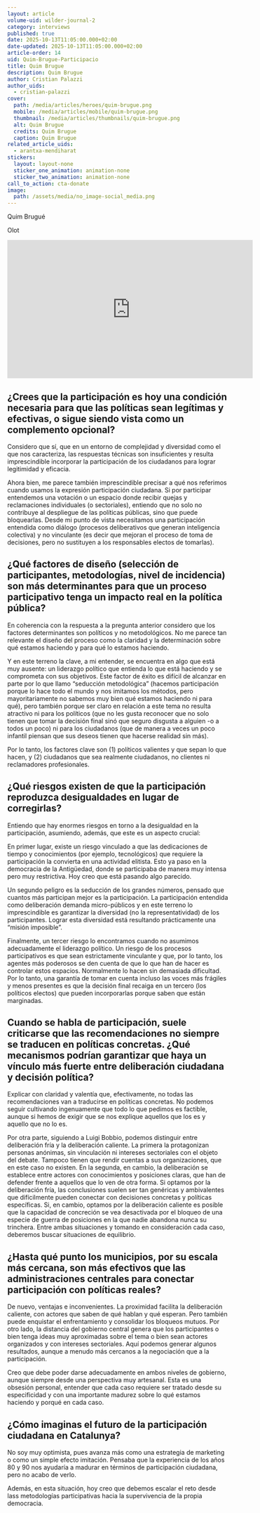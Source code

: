 ```yaml
---
layout: article
volume-uid: wilder-journal-2
category: interviews
published: true
date: 2025-10-13T11:05:00.000+02:00
date-updated: 2025-10-13T11:05:00.000+02:00
article-order: 14
uid: Quim-Brugue-Participacio
title: Quim Brugue
description: Quim Brugue
author: Cristian Palazzi
author_uids:
  - cristian-palazzi
cover:
  path: /media/articles/heroes/quim-brugue.png
  mobile: /media/articles/mobile/quim-brugue.png
  thumbnail: /media/articles/thumbnails/quim-brugue.png
  alt: Quim Brugue
  credits: Quim Brugue
  caption: Quim Brugue
related_article_uids:
  - arantxa-mendiharat
stickers:
  layout: layout-none
  sticker_one_animation: animation-none
  sticker_two_animation: animation-none
call_to_action: cta-donate
image:
  path: /assets/media/no_image-social_media.png
---
```

Quim Brugué





Olot



<iframe width="560" height="315" src="https://www.youtube.com/embed/8aYipmgwKS4?si=qyIXuSXiMyemk98M" title="YouTube video player" frameborder="0" allow="accelerometer; autoplay; clipboard-write; encrypted-media; gyroscope; picture-in-picture; web-share" referrerpolicy="strict-origin-when-cross-origin" allowfullscreen></iframe>



## ¿Crees que la participación es hoy una condición necesaria para que las políticas sean legítimas y efectivas, o sigue siendo vista como un complemento opcional?

Considero que sí, que en un entorno de complejidad y diversidad como el que nos caracteriza, las respuestas técnicas son insuficientes y resulta imprescindible incorporar la participación de los ciudadanos para lograr legitimidad y eficacia.

Ahora bien, me parece también imprescindible precisar a qué nos referimos cuando usamos la expresión participación ciudadana. Si por participar entendemos una votación o un espacio donde recibir quejas y reclamaciones individuales (o sectoriales), entiendo que no solo no contribuye al despliegue de las políticas públicas, sino que puede bloquearlas. Desde mi punto de vista necesitamos una participación entendida como diálogo (procesos deliberativos que generan inteligencia colectiva) y no vinculante (es decir que mejoran el proceso de toma de decisiones, pero no sustituyen a los responsables electos de tomarlas).

## ¿Qué factores de diseño (selección de participantes, metodologías, nivel de incidencia) son más determinantes para que un proceso participativo tenga un impacto real en la política pública?

En coherencia con la respuesta a la pregunta anterior considero que los factores determinantes son políticos y no metodológicos. No me parece tan relevante el diseño del proceso como la claridad y la determinación sobre qué estamos haciendo y para qué lo estamos haciendo. 

Y en este terreno la clave, a mi entender, se encuentra en algo que está muy ausente: un liderazgo político que entienda lo que está haciendo y se comprometa con sus objetivos. Este factor de éxito es difícil de alcanzar en parte por lo que llamo “seducción metodológica” (hacemos participación porque lo hace todo el mundo y nos imitamos los métodos, pero mayoritariamente no sabemos muy bien qué estamos haciendo ni para qué), pero también porque ser claro en relación a este tema no resulta atractivo ni para los políticos (que no les gusta reconocer que no solo tienen que tomar la decisión final sinó que seguro disgusta a alguien -o a todos un poco) ni para los ciudadanos (que de manera a veces un poco infantil piensan que sus deseos tienen que hacerse realidad sin más).

Por lo tanto, los factores clave son (1) políticos valientes y que sepan lo que hacen, y (2) ciudadanos que sea realmente ciudadanos, no clientes ni reclamadores profesionales.

## ¿Qué riesgos existen de que la participación reproduzca desigualdades en lugar de corregirlas?

Entiendo que hay enormes riesgos en torno a la desigualdad en la participación, asumiendo, además, que este es un aspecto crucial:

En primer lugar, existe un riesgo vinculado a que las dedicaciones de tiempo y conocimientos (por ejemplo, tecnológicos) que requiere la participación la convierta en una actividad elitista. Esto ya paso en la democracia de la Antigüedad, donde se participaba de manera muy intensa pero muy restrictiva. Hoy creo que está pasando algo parecido.

Un segundo peligro es la seducción de los grandes números, pensado que cuantos más participan mejor es la participación. La participación entendida como deliberación demanda micro-públicos y en este terreno lo imprescindible es garantizar la diversidad (no la representatividad) de los participantes. Lograr esta diversidad está resultando prácticamente una “misión imposible”.

Finalmente, un tercer riesgo lo encontramos cuando no asumimos adecuadamente el liderazgo político. Un riesgo de los procesos participativos es que sean estrictamente vinculante y que, por lo tanto, los agentes más poderosos se den cuenta de que lo que han de hacer es controlar estos espacios. Normalmente lo hacen sin demasiada dificultad. Por lo tanto, una garantía de tomar en cuenta incluso las voces más frágiles y menos presentes es que la decisión final recaiga en un tercero (los políticos electos) que pueden incorporarlas porque saben que están marginadas.

## Cuando se habla de participación, suele criticarse que las recomendaciones no siempre se traducen en políticas concretas. ¿Qué mecanismos podrían garantizar que haya un vínculo más fuerte entre deliberación ciudadana y decisión política?

Explicar con claridad y valentía que, efectivamente, no todas las recomendaciones van a traducirse en políticas concretas. No podemos seguir cultivando ingenuamente que todo lo que pedimos es factible, aunque si hemos de exigir que se nos explique aquellos que los es y aquello que no lo es.

Por otra parte, siguiendo a Luigi Bobbio, podemos distinguir entre deliberación fría y la deliberación caliente. La primera la protagonizan personas anónimas, sin vinculación ni intereses sectoriales con el objeto del debate. Tampoco tienen que rendir cuentas a sus organizaciones, que en este caso no existen. En la segunda, en cambio, la deliberación se establece entre actores con conocimientos y posiciones claras, que han de defender frente a aquellos que lo ven de otra forma. Si optamos por la deliberación fría, las conclusiones suelen ser tan genéricas y ambivalentes que difícilmente pueden conectar con decisiones concretas y políticas específicas. Si, en cambio, optamos por la deliberación caliente es posible que la capacidad de concreción se vea desactivada por el bloqueo de una especie de guerra de posiciones en la que nadie abandona nunca su trinchera. Entre ambas situaciones y tomando en consideración cada caso, deberemos buscar situaciones de equilibrio.

## ¿Hasta qué punto los municipios, por su escala más cercana, son más efectivos que las administraciones centrales para conectar participación con políticas reales?

De nuevo, ventajas e inconvenientes. La proximidad facilita la deliberación caliente, con actores que saben de qué hablan y qué esperan. Pero también puede enquistar el enfrentamiento y consolidar los bloqueos mutuos. Por otro lado, la distancia del gobierno central genera que los participantes o bien tenga ideas muy aproximadas sobre el tema o bien sean actores organizados y con intereses sectoriales. Aquí podemos generar algunos resultados, aunque a menudo más cercanos a la negociación que a la participación.

Creo que debe poder darse adecuadamente en ambos niveles de gobierno, aunque siempre desde una perspectiva muy artesanal. Esta es una obsesión personal, entender que cada caso requiere ser tratado desde su especificidad y con una importante madurez sobre lo qué estamos haciendo y porqué en cada caso.

## ¿Cómo imaginas el futuro de la participación ciudadana en Catalunya?

No soy muy optimista, pues avanza más como una estrategia de marketing o como un simple efecto imitación. Pensaba que la experiencia de los años 80 y 90 nos ayudaría a madurar en términos de participación ciudadana, pero no acabo de verlo.

Además, en esta situación, hoy creo que debemos escalar el reto desde lass metodologías participativas hacia la supervivencia de la propia democracia.
